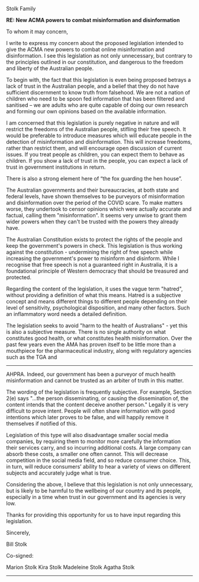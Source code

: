 Stolk Family

**RE: New ACMA powers to combat misinformation and disinformation**

To whom it may concern,

I write to express my concern about the proposed legislation intended to give the ACMA new
powers to combat online misinformation and disinformation. I see this legislation as not only
unnecessary, but contrary to the principles outlined in our constitution, and dangerous to the
freedom and liberty of the Australian people.

To begin with, the fact that this legislation is even being proposed betrays a lack of trust in the
Australian people, and a belief that they do not have sufficient discernment to know truth from
falsehood. We are not a nation of children who need to be spoon fed information that has been
filtered and sanitised – we are adults who are quite capable of doing our own research and forming
our own opinions based on the available information.

I am concerned that this legislation is purely negative in nature and will restrict the freedoms of the
Australian people, stifling their free speech. It would be preferable to introduce measures which will
educate people in the detection of misinformation and disinformation. This will increase freedoms,
rather than restrict them, and will encourage open discussion of current issues. If you treat people
as children, you can expect them to behave as children. If you show a lack of trust in the people, you
can expect a lack of trust in government institutions in return.

There is also a strong element here of “the fox guarding the hen house”.

The Australian governments and their bureaucracies, at both state and federal levels, have shown
themselves to be purveyors of misinformation and disinformation over the period of the COVID
scare. To make matters worse, they undertook to censor opinions which were actually accurate and
factual, calling them "misinformation". It seems very unwise to grant them wider powers when they
can't be trusted with the powers they already have.

The Australian Constitution exists to protect the rights of the people and keep the government's
powers in check. This legislation is thus working against the constitution - undermining the right of
free speech while increasing the government's power to misinform and disinform. While I recognise
that free speech is not a guaranteed right in Australia, it is a foundational principle of Western
democracy that should be treasured and protected.

Regarding the content of the legislation, it uses the vague term "hatred", without providing a
definition of what this means. Hatred is a subjective concept and means different things to different
people depending on their level of sensitivity, psychological disposition, and many other factors.
Such an inflammatory word needs a detailed definition.

The legislation seeks to avoid "harm to the health of Australians" - yet this is also a subjective
measure. There is no single authority on what constitutes good health, or what constitutes health
misinformation. Over the past few years even the AMA has proven itself to be little more than a
mouthpiece for the pharmaceutical industry, along with regulatory agencies such as the TGA and


-----

AHPRA. Indeed, our government has been a purveyor of much health misinformation and cannot be
trusted as an arbiter of truth in this matter.

The wording of the legislation is frequently subjective. For example, Section 2(e) says "...the person
disseminating, or causing the dissemination of, the content intends that the content deceive another
person." Legally it is very difficult to prove intent. People will often share information with good
intentions which later proves to be false, and will happily remove it themselves if notified of this.

Legislation of this type will also disadvantage smaller social media companies, by requiring them to
monitor more carefully the information their services carry, and so incurring additional costs. A large
company can absorb these costs, a smaller one often cannot. This will decrease competition in the
social media field, and so reduce consumer choice. This, in turn, will reduce consumers’ ability to
hear a variety of views on different subjects and accurately judge what is true.

Considering the above, I believe that this legislation is not only unnecessary, but is likely to be
harmful to the wellbeing of our country and its people, especially in a time when trust in our
government and its agencies is very low.

Thanks for providing this opportunity for us to have input regarding this legislation.

Sincerely,

Bill Stolk

Co-signed:

Marion Stolk
Kira Stolk
Madeleine Stolk
Agatha Stolk


-----

